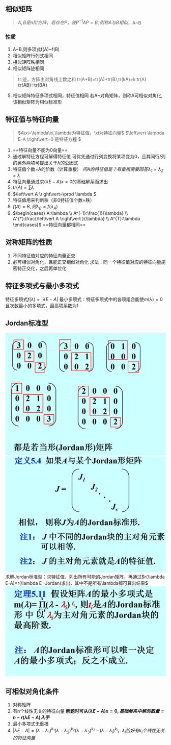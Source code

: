 ## 相似矩阵
> $A,B是n阶方阵，若存在P，使P^{-1}AP=B,则称A与B相似，$A~B

### 性质
1. A~B,则多项式f(A)~f(B)
2. 相似矩阵行列式相同
3. 相似矩阵秩相同
4. 相似矩阵迹相同
>tr:迹，方阵主对角线上数之和
tr(A+B)=tr(A)+tr(B),tr(kA)=k tr(A)
**tr(AB)=tr(BA)**
5. 相似矩阵特征多项式相同，特征值相同
若A~对角矩阵，则称A可相似对角化,该相似矩阵为相似标准形

## 特征值与特征向量
> $A\xi=\lambda\xi,\lambda为特征值，\xi为特征向量$
> $\left\vert \lambda E-A \right\vert=0 是特征方程 $

1. ==特征向量不能为0向量==
2. 通过解特征方程可解得特征值
   可优先通过行列变换将某项变为0，且其同行/列的另外两项可提出关于$\lambda$的公因式
3. 特征值个数=A的阶数（计算重根） *问A的特征值是？有重根需要回答$\lambda_1=\lambda_2=\lambda$*
4. 特征向量通过求$(\lambda E-A)x=0$的基础解系而求出
5. $tr(A)=\sum_{}\lambda$
6. $\left\vert A \right\vert=\prod \lambda  $
7. 特征值用来判断秩（非0特征值个数=秩）
8. $f(A)=B,则\lambda_{B}=f(\lambda_{A})$
9. $\begin{cases}
    A:\lambda \\ A^{-1}:\frac{1}{\lambda} \\ A^{*}:\frac{\left\vert A \right\vert }{\lambda} \\ A^{T}:\lambda 
\end{cases}$
==特征向量都相同==

## 对称矩阵的性质
1. 不同特征值对应的特征向量正交
2. 必可相似对角化，且能正交相似对角化
   求法：同一个特征值对应的特征向量施密特正交化，之后再单位化
## 特征多项式与最小多项式
特征多项式$f(\lambda)=\left\vert \lambda E-A \right\vert$
最小多项式：特征多项式中的各项组合能使$m(\lambda)=0$且次数最小的多项式，最高项系数为1


## Jordan标准型
![](images/2022-12-13-13-31-28.png)
![](images/2022-12-13-13-31-39.png)
求解Jordan标准型：求特征值，列出所有可能的Jordan矩阵，再通过$r(\lambda E-A)=r(\lambda E -Jordan)求出，其中不是所有\lambda都可算出结果$
![](images/2022-12-13-13-34-37.png)
## 可相似对角化条件
1. 对称矩阵
2. 有n个线性无关的特征向量
**解题时可从$(\lambda E-A)x=0,基础解系中解的数量=n-r(\lambda E-A)入手$**
3. 最小多项式无重根
4. $\left\vert \lambda E-A \right\vert=(\lambda-\lambda_1)^{k_1}(\lambda-\lambda_2)^{k_2}(\lambda-\lambda_3)^{k_3}\cdots (\lambda-\lambda_i)^{k_i}，\lambda_i恰好有k_i个线性无关的特征向量$